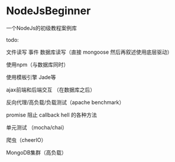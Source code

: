 # NodeJsBeginner
一个NodeJs的初级教程案例库

todo:

文件读写
事件
数据库读写（直接 mongoose 然后再叙述使用底层驱动）

使用npm（与数据库同时）

使用模板引擎 Jade等

ajax前端和后端交互 （在数据库之后）

反向代理/高负载/负载测试（apache benchmark）

promise 阻止 callback hell 的各种方法

单元测试 （mocha/chai）

爬虫（cheerIO）




MongoDB集群（高负载）
